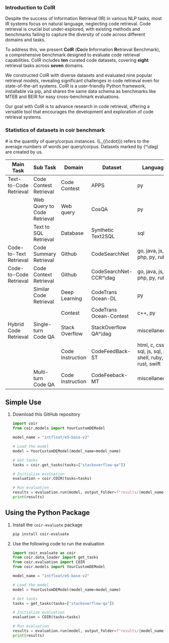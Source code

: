 ### Introduction to CoIR

Despite the success of Information Retrieval (IR) in various NLP tasks, most IR systems focus on natural language, neglecting code retrieval. Code retrieval is crucial but under-explored, with existing methods and benchmarks failing to capture the diversity of code across different domains and tasks.

To address this, we present **CoIR** (**Co**de **I**nformation **R**etrieval Benchmark), a comprehensive benchmark designed to evaluate code retrieval capabilities. CoIR includes **ten** curated code datasets, covering **eight** retrieval tasks across **seven** domains.

We constructed CoIR with diverse datasets and evaluated nine popular retrieval models, revealing significant challenges in code retrieval even for state-of-the-art systems. CoIR is a user-friendly Python framework, installable via pip, and shares the same data schema as benchmarks like MTEB and BEIR for easy cross-benchmark evaluations.

Our goal with CoIR is to advance research in code retrieval, offering a versatile tool that encourages the development and exploration of code retrieval systems.




### Statistics of datasets in coir benchmark
\# is the quantity of query/corpus instances. \(L_{(\cdot)}\) refers to the average numbers of words per query/corpus. Datasets marked by \(^\dag\) are created by us.

| **Main Task**                | **Sub Task**                       | **Domain**     | **Dataset**                  | **Language**                                   | **#Query (train/dev/test)** | **#Corpus** | **\(L_{\text{Query}}\)** | **\(L_{\text{Corpus}}\)** |
|------------------------------|------------------------------------|----------------|------------------------------|------------------------------------------------|-----------------------------|-------------|-------------------------|---------------------------|
| Text-to-Code Retrieval       | Code Contest Retrieval             | Code Contest   | APPS                         | py                                             | 5k/-/3.8K                   | 9K          | 1.4K                    | 575                       |
|                              | Web Query to Code Retrieval        | Web query      | CosQA                        | py                                             | 19k/-/500                   | 21K         | 37                      | 276                       |
|                              | Text to SQL Retrieval              | Database       | Synthetic Text2SQL           | sql                                            | 100k/-/6K                   | 106K        | 83                      | 127                       |
| Code-to-Text Retrieval       | Code Summary Retrieval             | Github         | CodeSearchNet                | go, java, js, php, py, ruby                    | 905k/41k/53K                | 1M          | 594                     | 156                       |
| Code-to-Code Retrieval       | Code Context Retrieval             | Github         | CodeSearchNet-CCR^\dag       | go, java, js, php, py, ruby                    | 905k/41k/53K                | 1M          | 154                     | 113                       |
|                              | Similar Code Retrieval             | Deep Learning  | CodeTrans Ocean-DL           | py                                             | 564/72/180                  | 816         | 1.6K                    | 1.5K                      |
|                              |                                    | Contest        | CodeTrans Ocean-Contest      | c++, py                                        | 561/226/446                 | 1K          | 770                     | 1.5K                      |
| Hybrid Code Retrieval        | Single-turn Code QA                | Stack Overflow | StackOverflow QA^\dag        | miscellaneous                                  | 13k/3k/2K                   | 20K         | 1.4K                    | 1.2K                      |
|                              |                                    | Code Instruction | CodeFeedBack-ST              | html, c, css, sql, js, sql, py, shell, ruby, rust, swift | 125k/-/31K | 156K        | 722                     | 1.5K                      |
|                              | Multi-turn Code QA                 | Code Instruction | CodeFeeback-MT               | miscellaneous                                  | 53k/-/13K                   | 66K         | 4.4K                    | 1.5K                      |


## Simple Use

1. Download this GitHub repository

    ```python
    import coir
    from coir.models import YourCustomDEModel

    model_name = "intfloat/e5-base-v2"

    # Load the model
    model = YourCustomDEModel(model_name=model_name)

    # Get tasks
    tasks = coir.get_tasks(tasks=["stackoverflow-qa"])

    # Initialize evaluation
    evaluation = coir.COIR(tasks=tasks)

    # Run evaluation
    results = evaluation.run(model, output_folder=f"results/{model_name}")
    print(results)
    ```

## Using the Python Package

1. Install the `coir-evaluate` package

    ```bash
    pip install coir-evaluate
    ```

2. Use the following code to run the evaluation

    ```python
    import coir_evaluate as coir
    from coir.data_loader import get_tasks
    from coir.evaluation import COIR
    from coir.models import YourCustomDEModel

    model_name = "intfloat/e5-base-v2"

    # Load the model
    model = YourCustomDEModel(model_name=model_name)

    # Get tasks
    tasks = get_tasks(tasks=["stackoverflow-qa"])

    # Initialize evaluation
    evaluation = COIR(tasks=tasks)

    # Run evaluation
    results = evaluation.run(model, output_folder=f"results/{model_name}")
    print(results)
    ```



